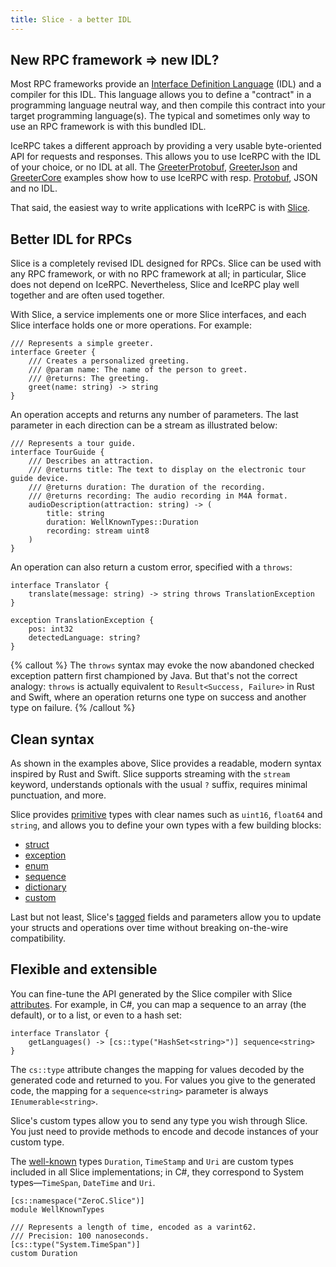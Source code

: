 ```yaml
---
title: Slice - a better IDL
---
```


## New RPC framework => new IDL?

Most RPC frameworks provide an [Interface Definition Language][idl] (IDL) and a compiler for this IDL. This language
allows you to define a "contract" in a programming language neutral way, and then compile this contract into your target
programming language(s). The typical and sometimes only way to use an RPC framework is with this bundled IDL.

IceRPC takes a different approach by providing a very usable byte-oriented API for requests and responses. This allows
you to use IceRPC with the IDL of your choice, or no IDL at all. The [GreeterProtobuf][greeter-protobuf],
[GreeterJson][greeter-json] and [GreeterCore][greeter-core] examples show how to use IceRPC with resp.
[Protobuf][protobuf], JSON and no IDL.

That said, the easiest way to write applications with IceRPC is with [Slice][slice].

## Better IDL for RPCs

Slice is a completely revised IDL designed for RPCs. Slice can be used with any RPC framework, or with no RPC framework
at all; in particular, Slice does not depend on IceRPC. Nevertheless, Slice and IceRPC play well together and are often
used together.

With Slice, a service implements one or more Slice interfaces, and each Slice interface holds one or more operations.
For example:

```slice
/// Represents a simple greeter.
interface Greeter {
    /// Creates a personalized greeting.
    /// @param name: The name of the person to greet.
    /// @returns: The greeting.
    greet(name: string) -> string
}
```

An operation accepts and returns any number of parameters. The last parameter in each direction can be a stream as
illustrated below:

```slice
/// Represents a tour guide.
interface TourGuide {
    /// Describes an attraction.
    /// @returns title: The text to display on the electronic tour guide device.
    /// @returns duration: The duration of the recording.
    /// @returns recording: The audio recording in M4A format.
    audioDescription(attraction: string) -> (
        title: string
        duration: WellKnownTypes::Duration
        recording: stream uint8
    )
}
```

An operation can also return a custom error, specified with a `throws`:

```slice
interface Translator {
    translate(message: string) -> string throws TranslationException
}

exception TranslationException {
    pos: int32
    detectedLanguage: string?
}
```

{% callout %}
The `throws` syntax may evoke the now abandoned checked exception pattern first championed by Java. But that's not the
correct analogy: `throws` is actually equivalent to `Result<Success, Failure>` in Rust and Swift, where an operation
returns one type on success and another type on failure.
{% /callout %}

## Clean syntax

As shown in the examples above, Slice provides a readable, modern syntax inspired by Rust and Swift. Slice supports
streaming with the `stream` keyword, understands optionals with the usual `?` suffix, requires minimal punctuation, and
more.

Slice provides [primitive][primitive] types with clear names such as `uint16`, `float64` and `string`, and allows you to
define your own types with a few building blocks:
 - [struct][struct]
 - [exception][exception]
 - [enum][enum]
 - [sequence][sequence]
 - [dictionary][dictionary]
 - [custom][custom]

Last but not least, Slice's [tagged][tagged] fields and parameters allow you to update your structs and operations over
time without breaking on-the-wire compatibility.

## Flexible and extensible

You can fine-tune the API generated by the Slice compiler with Slice [attributes][attributes]. For example, in C#, you
can map a sequence to an array (the default), or to a list, or even to a hash set:

```slice
interface Translator {
    getLanguages() -> [cs::type("HashSet<string>")] sequence<string>
}
```

The `cs::type` attribute changes the mapping for values decoded by the generated code and returned to you. For values
you give to the generated code, the mapping for a `sequence<string>` parameter is always `IEnumerable<string>`.

Slice's custom types allow you to send any type you wish through Slice. You just need to provide methods to encode and
decode instances of your custom type.

The [well-known][well-known] types `Duration`, `TimeStamp` and `Uri` are custom types included in all Slice
implementations; in C#, they correspond to System types—`TimeSpan`, `DateTime` and `Uri`.

```slice
[cs::namespace("ZeroC.Slice")]
module WellKnownTypes

/// Represents a length of time, encoded as a varint62.
/// Precision: 100 nanoseconds.
[cs::type("System.TimeSpan")]
custom Duration
```

[attributes]: /slice2/language-guide/attributes
[custom]: /slice2/language-guide/custom-types
[dictionary]: /slice2/language-guide/dictionary-types
[enum]: /slice2/language-guide/enum-types
[exception]: /slice2/language-guide/exception
[idl]: https://en.wikipedia.org/wiki/Interface_description_language
[greeter-core]: https://github.com/icerpc/icerpc-csharp/tree/main/examples/GreeterCore
[greeter-json]: https://github.com/icerpc/icerpc-csharp/tree/main/examples/GreeterJson
[greeter-protobuf]: https://github.com/icerpc/icerpc-csharp/tree/main/examples/GreeterProtobuf
[primitive]: /slice2/language-guide/primitive-types
[protobuf]: https://en.wikipedia.org/wiki/Protocol_Buffers
[sequence]: /slice2/language-guide/sequence-types
[slice]: /slice2
[struct]: /slice2/language-guide/struct-types
[tagged]: /slice2/language-guide/fields#tagged-fields
[well-known]: /slice2/language-guide/well-known-types
